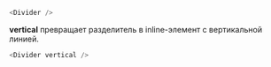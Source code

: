 ```js
<Divider />
```

**vertical** превращает разделитель в inline-элемент с вертикальной линией.
```js
<Divider vertical /> 
```